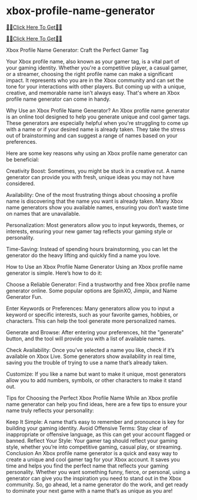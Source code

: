 # xbox-profile-name-generator

[🔔🔔Click Here To Get🔔🔔](https://trusted.xebecreward.com/new%201/)

[🔔🔔Click Here To Get🔔🔔](https://trusted.xebecreward.com/new%201/)


Xbox Profile Name Generator: Craft the Perfect Gamer Tag

Your Xbox profile name, also known as your gamer tag, is a vital part of your gaming identity. Whether you're a competitive player, a casual gamer, or a streamer, choosing the right profile name can make a significant impact. It represents who you are in the Xbox community and can set the tone for your interactions with other players. But coming up with a unique, creative, and memorable name isn’t always easy. That's where an Xbox profile name generator can come in handy.

Why Use an Xbox Profile Name Generator?
An Xbox profile name generator is an online tool designed to help you generate unique and cool gamer tags. These generators are especially helpful when you're struggling to come up with a name or if your desired name is already taken. They take the stress out of brainstorming and can suggest a range of names based on your preferences.

Here are some key reasons why using an Xbox profile name generator can be beneficial:

Creativity Boost: Sometimes, you might be stuck in a creative rut. A name generator can provide you with fresh, unique ideas you may not have considered.

Availability: One of the most frustrating things about choosing a profile name is discovering that the name you want is already taken. Many Xbox name generators show you available names, ensuring you don’t waste time on names that are unavailable.

Personalization: Most generators allow you to input keywords, themes, or interests, ensuring your new gamer tag reflects your gaming style or personality.

Time-Saving: Instead of spending hours brainstorming, you can let the generator do the heavy lifting and quickly find a name you love.

How to Use an Xbox Profile Name Generator
Using an Xbox profile name generator is simple. Here’s how to do it:

Choose a Reliable Generator: Find a trustworthy and free Xbox profile name generator online. Some popular options are SpinXO, Jimpix, and Name Generator Fun.

Enter Keywords or Preferences: Many generators allow you to input a keyword or specific interests, such as your favorite games, hobbies, or characters. This can help the tool generate more personalized names.

Generate and Browse: After entering your preferences, hit the "generate" button, and the tool will provide you with a list of available names.

Check Availability: Once you’ve selected a name you like, check if it’s available on Xbox Live. Some generators show availability in real time, saving you the trouble of trying to use a name that’s already taken.

Customize: If you like a name but want to make it unique, most generators allow you to add numbers, symbols, or other characters to make it stand out.

Tips for Choosing the Perfect Xbox Profile Name
While an Xbox profile name generator can help you find ideas, here are a few tips to ensure your name truly reflects your personality:

Keep It Simple: A name that’s easy to remember and pronounce is key for building your gaming identity.
Avoid Offensive Terms: Stay clear of inappropriate or offensive language, as this can get your account flagged or banned.
Reflect Your Style: Your gamer tag should reflect your gaming style, whether you’re into competitive gaming, casual play, or streaming.
Conclusion
An Xbox profile name generator is a quick and easy way to create a unique and cool gamer tag for your Xbox account. It saves you time and helps you find the perfect name that reflects your gaming personality. Whether you want something funny, fierce, or personal, using a generator can give you the inspiration you need to stand out in the Xbox community. So, go ahead, let a name generator do the work, and get ready to dominate your next game with a name that’s as unique as you are!
